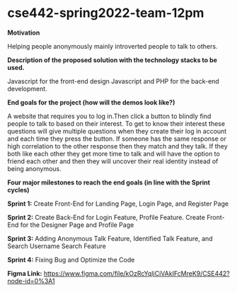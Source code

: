 # cse442-spring2022-team-12pm

**Motivation**

Helping people anonymously mainly introverted people to talk to others.

**Description of the proposed solution with the technology stacks to be used.**

Javascript for the front-end design Javascript and PHP for the back-end development. 

**End goals for the project (how will the demos look like?)**

A website that requires you to log in.Then click a button to blindly find people to talk to based on their interest. To get to know their interest these questions will give multiple questions when they create their log in account and each time they press the button. If someone has the same response or high correlation to the other response then they match and they talk. If they both like each other they get more time to talk and will have the option to friend each other and then they will uncover their real identity instead of being anonymous.

**Four major milestones to reach the end goals (in line with the Sprint cycles)**

**Sprint 1:** Create Front-End for Landing Page, Login Page, and Register Page

**Sprint 2:** Create Back-End for Login Feature, Profile Feature. Create Front-End for the Designer Page and Profile Page

**Sprint 3:** Adding Anonymous Talk Feature, Identified Talk Feature, and Search Username Search Feature

**Sprint 4:** Fixing Bug and Optimize the Code

**Figma Link:**
https://www.figma.com/file/kOzRcYqIjCiVAkIFcMreK9/CSE442?node-id=0%3A1
